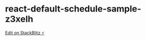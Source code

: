 # react-default-schedule-sample-z3xelh

[Edit on StackBlitz ⚡️](https://stackblitz.com/edit/react-default-schedule-sample-z3xelh)